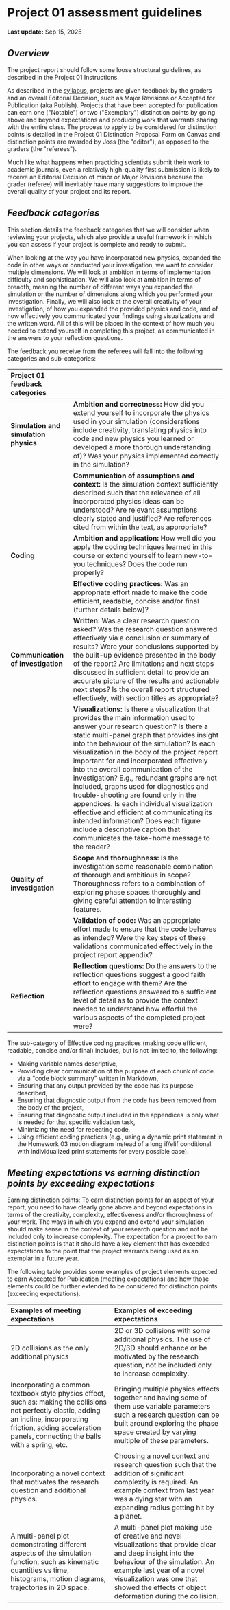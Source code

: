 # Project 01 assessment guidelines
**Last update:** Sep 15, 2025

## *Overview*

The project report should follow some loose structural guidelines, as described in the Project 01 Instructions.

As described in the [syllabus](https://physics210.github.io/p210-2025/syllabus.html), projects are given feedback by the graders and an overall Editorial Decision, such as Major Revisions or Accepted for Publication (aka Publish). Projects that have been accepted for publication can earn one ("Notable") or two ("Exemplary") distinction points by going above and beyond expectations and producing work that warrants sharing with the entire class. The process to apply to be considered for distinction points is detailed in the Project 01 Distinction Proposal Form on Canvas and distinction points are awarded by Joss (the "editor"), as opposed to the graders (the "referees").

Much like what happens when practicing scientists submit their work to academic journals, even a relatively high-quality first submission is likely to receive an Editorial Decision of minor or Major Revisions because the grader (referee) will inevitably have many suggestions to improve the overall quality of your project and its report.

## *Feedback categories*

This section details the feedback categories that we will consider when reviewing your projects, which also provide a useful framework in which you can assess if your project is complete and ready to submit.

When looking at the way you have incorporated new physics, expanded the code in other ways or conducted your investigation, we want to consider multiple dimensions. We will look at ambition in terms of implementation difficulty and sophistication. We will also look at ambition in terms of breadth, meaning the number of different ways you expanded the simulation or the number of dimensions along which you performed your investigation. Finally, we will also look at the overall creativity of your investigation, of how you expanded the provided physics and code, and of how effectively you communicated your findings using visualizations and the written word. All of this will be placed in the context of how much you needed to extend yourself in completing this project, as communicated in the answers to your reflection questions.

The feedback you receive from the referees will fall into the following categories and sub-categories:

| Project 01 feedback categories | |
| :--- | :--- |
| **Simulation and simulation physics** | **Ambition and correctness:** How did you extend yourself to incorporate the physics used in your simulation (considerations include creativity, translating physics into code and new physics you learned or developed a more thorough understanding of)? Was your physics implemented correctly in the simulation? |
|  | **Communication of assumptions and context:** Is the simulation context sufficiently described such that the relevance of all incorporated physics ideas can be understood? Are relevant assumptions clearly stated and justified? Are references cited from within the text, as appropriate?
| **Coding** | **Ambition and application:** How well did you apply the coding techniques learned in this course or extend yourself to learn new-to-you techniques? Does the code run properly?
| | **Effective coding practices:** Was an appropriate effort made to make the code efficient, readable, concise and/or final (further details below)? |
| **Communication of investigation** | **Written:** Was a clear research question asked? Was the research question answered effectively via a conclusion or summary of results? Were your conclusions supported by the built-up evidence presented in the body of the report? Are limitations and next steps discussed in sufficient detail to provide an accurate picture of the results and actionable next steps? Is the overall report structured effectively, with section titles as appropriate? |
| | **Visualizations:** Is there a visualization that provides the main information used to answer your research question? Is there a static multi-panel graph that provides insight into the behaviour of the simulation? Is each visualization in the body of the project report important for and incorporated effectively into the overall communication of the investigation? E.g., redundant graphs are not included, graphs used for diagnostics and trouble-shooting are found only in the appendices. Is each individual visualization effective and efficient at communicating its intended information? Does each figure include a descriptive caption that communicates the take-home message to the reader? |
| **Quality of investigation** | **Scope and thoroughness:** Is the investigation some reasonable combination of thorough and ambitious in scope? Thoroughness refers to a combination of exploring phase spaces thoroughly and giving careful attention to interesting features. |
|  | **Validation of code:** Was an appropriate effort made to ensure that the code behaves as intended? Were the key steps of these validations communicated effectively in the project report appendix? |
| **Reflection** | **Reflection questions:** Do the answers to the reflection questions suggest a good faith effort to engage with them? Are the reflection questions answered to a sufficient level of detail as to provide the context needed to understand how efforful the various aspects of the completed project were? |

The sub-category of Effective coding practices (making code efficient, readable, concise and/or final) includes, but is not limited to, the following:
* Making variable names descriptive,
* Providing clear communication of the purpose of each chunk of code via a "code block summary" written in Markdown,
* Ensuring that any output provided by the code has its purpose described,
* Ensuring that diagnostic output from the code has been removed from the body of the project,
* Ensuring that diagnostic output included in the appendices is only what is needed for that specific validation task,
* Minimizing the need for repeating code,
* Using efficient coding practices (e.g., using a dynamic print statement in the Homework 03 motion diagram instead of a long if/elif conditional with individualized print statements for every possible case).


## *Meeting expectations vs earning distinction points by exceeding expectations*

Earning distinction points:
To earn distinction points for an aspect of your report, you need to have clearly gone above and beyond expectations in terms of the creativity, complexity, effectiveness and/or thoroughness of your work. The ways in which you expand and extend your simulation should make sense in the context of your research question and not be included only to increase complexity. The expectation for a project to earn distinction points is that it should have a key element that has exceeded expectations to the point that the project warrants being used as an exemplar in a future year.

The following table provides some examples of project elements expected to earn Accepted for Publication (meeting expectations) and how those elements could be further extended to be considered for distinction points (exceeding expectations).

| Examples of meeting expectations | Examples of exceeding expectations |
| :--- | :--- |
| 2D collisions as the only additional physics | 2D or 3D collisions with some additional physics. The use of 2D/3D should enhance or be motivated by the research question, not be included only to increase complexity. |
| Incorporating a common textbook style physics effect, such as: making the collisions not perfectly elastic, adding an incline, incorporating friction, adding acceleration panels, connecting the balls with a spring, etc. | Bringing multiple physics effects together and having some of them use variable parameters such a research question can be built around exploring the phase space created by varying multiple of these parameters. |
| Incorporating a novel context that motivates the research question and additional physics. | Choosing a novel context and research question such that the addition of significant complexity is required. An example context from last year was a dying star with an expanding radius getting hit by a planet. |
| A multi-panel plot demonstrating different aspects of the simulation function, such as kinematic quantities vs time, histograms, motion diagrams, trajectories in 2D space. | A multi-panel plot making use of creative and novel visualizations that provide clear and deep insight into the behaviour of the simulation. An example last year of a novel visualization was one that showed the effects of object deformation during the collision. |



